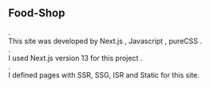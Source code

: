 <h2>Food-Shop</h2>
.<br/>
This site was developed by Next.js , Javascript , pureCSS . <br/>
.<br/>
I used Next.js version 13 for this project .<br/>
.<br/>
I defined pages with SSR, SSG, ISR and Static for this site.
